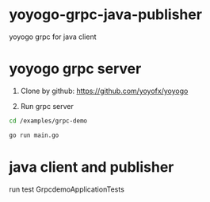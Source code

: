 # yoyogo-grpc-java-publisher
yoyogo grpc for java client

# yoyogo grpc server
1. Clone by github:
 https://github.com/yoyofx/yoyogo
 
2. Run grpc server

```bash
cd /examples/grpc-demo

go run main.go

```

# java client and publisher

run test GrpcdemoApplicationTests


